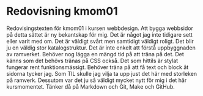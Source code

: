 ---
---
Redovisning kmom01
=========================

Redovisingstexten för kmom01 i kursen webbdesign. Att bygga webbsidor på detta sättet är ny bekantskap för mig. Det är något jag inte tidigare sett eller varit med om. Det är väldigt svårt men samtidigt väldigt roligt. Det blir ju en väldig stor katalogstruktur. Det är inte enkelt att förstå uppbyggnaden av ramverket. Behöver nog lägga en mängd tid på att träna på det.
Det känns som det behövs tränas på CSS också. Det som hittils är stylat fungerar rent funktionsmässigt. Behöver träna på att få text och block åt sidorna tycker jag. Som TIL skulle jag vilja ta upp just det här med storleken på ramverk. Dessutom var det ju så väldigt mycket nytt för mig i det här kursmomentet. Tänker då på Markdown och Git, Make och GitHub.


<!-- Detta innehåll är skrivet i markdown och du hittar innehållet i filen `content/redovisning/01_kmom01.md`. -->

